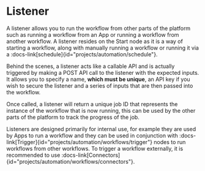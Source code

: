 # Listener 

A listener allows you to run the workflow from other parts of the platform such as running a workflow from an App or running a workflow from another workflow.
A listener resides on the Start node as it is a way of starting a workflow, along with manually running a workflow or running it via a :docs-link[schedule]{id="projects/automation/schedule"}.

Behind the scenes, a listener acts like a callable API and is actually triggered by making a POST API call to the listener with the expected inputs.
It allows you to specify a name, **which must be unique**, an API key if you wish to secure the listener and a series of inputs that are then passed into the workflow.

Once called, a listener will return a unique job ID that represents the instance of the workflow that is now running, this can be used by the other parts of the platform to track the progress of the job.

Listeners are designed primarily for internal use, for example they are used by Apps to run a workflow and they can be used in conjunction with :docs-link[Trigger]{id="projects/automation/workflows/trigger"} nodes to run workflows from other workflows. To trigger a workflow externally, it is recommended to use :docs-link[Connectors]{id="projects/automation/workflows/connectors"}.

